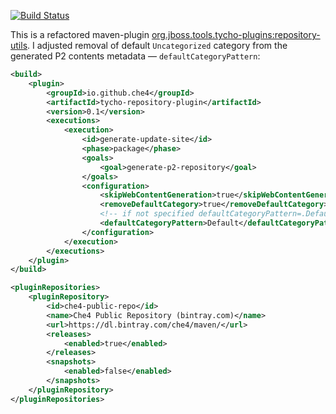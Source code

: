 [![Build Status](https://travis-ci.org/che4/tycho-repository-plugin.svg?branch=master)](https://travis-ci.org/che4/tycho-repository-plugin)


This is a refactored maven-plugin [org.jboss.tools.tycho-plugins:repository-utils](https://github.com/jbosstools/jbosstools-maven-plugins/tree/master/tycho-plugins/repository-utils). I adjusted removal of default `Uncategorized` category from the generated P2 contents metadata &mdash; `defaultCategoryPattern`:

```xml
<build>
	<plugin>
		<groupId>io.github.che4</groupId>
		<artifactId>tycho-repository-plugin</artifactId>
		<version>0.1</version>
		<executions>
			<execution>
				<id>generate-update-site</id>
				<phase>package</phase>
				<goals>
					<goal>generate-p2-repository</goal>
				</goals>
				<configuration>
					<skipWebContentGeneration>true</skipWebContentGeneration>
					<removeDefaultCategory>true</removeDefaultCategory>
					<!-- if not specified defaultCategoryPattern=.Default as in Jboss plugin -->
					<defaultCategoryPattern>Default</defaultCategoryPattern>
				</configuration>
			</execution>
		</executions>
	</plugin>
</build>

<pluginRepositories>
	<pluginRepository>
		<id>che4-public-repo</id>
		<name>Che4 Public Repository (bintray.com)</name>
		<url>https://dl.bintray.com/che4/maven/</url>
		<releases>
			<enabled>true</enabled>
		</releases>
		<snapshots>
			<enabled>false</enabled>
		</snapshots>
	</pluginRepository>
</pluginRepositories>
```